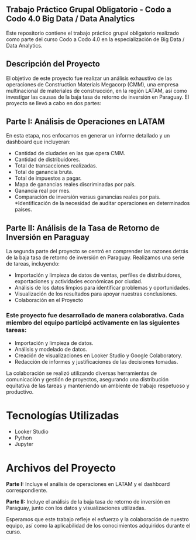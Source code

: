 ## Trabajo Práctico Grupal Obligatorio - Codo a Codo 4.0 Big Data / Data Analytics
Este repositorio contiene el trabajo práctico grupal obligatorio realizado como parte del curso Codo a Codo 4.0 en la especialización de Big Data / Data Analytics.

## Descripción del Proyecto
El objetivo de este proyecto fue realizar un análisis exhaustivo de las operaciones de Construction Materials Megacorp (CMM), una empresa multinacional de materiales de construcción, en la región LATAM, 
así como investigar las causas de la baja tasa de retorno de inversión en Paraguay. El proyecto se llevó a cabo en dos partes:

## Parte I: Análisis de Operaciones en LATAM

En esta etapa, nos enfocamos en generar un informe detallado y un dashboard que incluyeran:

* Cantidad de ciudades en las que opera CMM.
* Cantidad de distribuidores.
* Total de transacciones realizadas.
* Total de ganancia bruta.
* Total de impuestos a pagar.
* Mapa de ganancias reales discriminadas por país.
* Ganancia real por mes.
* Comparación de inversión versus ganancias reales por país.
*Identificación de la necesidad de auditar operaciones en determinados países.

## Parte II: Análisis de la Tasa de Retorno de Inversión en Paraguay

La segunda parte del proyecto se centró en comprender las razones detrás de la baja tasa de retorno de inversión en Paraguay. Realizamos una serie de tareas, incluyendo:

* Importación y limpieza de datos de ventas, perfiles de distribuidores, exportaciones y actividades económicas por ciudad.
* Análisis de los datos limpios para identificar problemas y oportunidades.
* Visualización de los resultados para apoyar nuestras conclusiones.
* Colaboración en el Proyecto

### Este proyecto fue desarrollado de manera colaborativa. Cada miembro del equipo participó activamente en las siguientes tareas:

* Importación y limpieza de datos.
* Análisis y modelado de datos.
* Creación de visualizaciones en Looker Studio y Google Colaboratory.
* Redacción de informes y justificaciones de las decisiones tomadas.

La colaboración se realizó utilizando diversas herramientas de comunicación y gestión de proyectos, asegurando una distribución equitativa de las tareas y manteniendo un ambiente de trabajo respetuoso y productivo.

# Tecnologías Utilizadas
 * Looker Studio
 * Python
 * Jupyter

# Archivos del Proyecto
**Parte I:** Incluye el análisis de operaciones en LATAM y el dashboard correspondiente.

**Parte II:** Incluye el análisis de la baja tasa de retorno de inversión en Paraguay, junto con los datos y visualizaciones utilizadas.

Esperamos que este trabajo refleje el esfuerzo y la colaboración de nuestro equipo, así como la aplicabilidad de los conocimientos adquiridos durante el curso.
